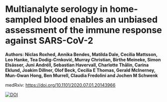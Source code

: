 # Multianalyte serology in home-sampled blood enables an unbiased assessment of the immune response against SARS-CoV-2

**Authors: Niclas Roxhed, Annika Bendes, Matilda Dale, Cecilia Mattsson, Leo Hanke, Tea Dodig-Crnković, Murray Christian, Birthe Meineke, Simon Elsässer, Juni Andréll, Sebastian Havervall, Charlotte Thålin, Carina Eklund, Joakim Dillner, Olof Beck, Cecilia E Thomas, Gerald McInerney, Mun-Gwan Hong, Ben Murrell, Claudia Fredolini and Jochen M Schwenk**


medRxiv: https://doi.org/10.1101/2020.07.01.20143966

[![DOI](https://zenodo.org/badge/337083052.svg)](https://zenodo.org/badge/latestdoi/337083052)
